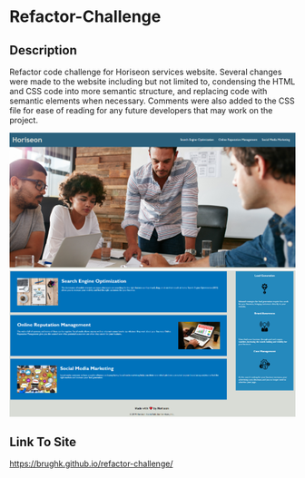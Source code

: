 # Refactor-Challenge

## Description

Refactor code challenge for Horiseon services website. Several changes were made to the website including but not limited to, condensing the HTML and CSS code into more semantic structure, and replacing code with semantic elements when necessary. Comments were also added to the CSS file for ease of reading for any future developers that may work on the project. 

![Site Screenshot 1](assets/images/HW1.png)
![Site Screenshot 2](assets/images/HW2.png)

## Link To Site
https://brughk.github.io/refactor-challenge/



   

 